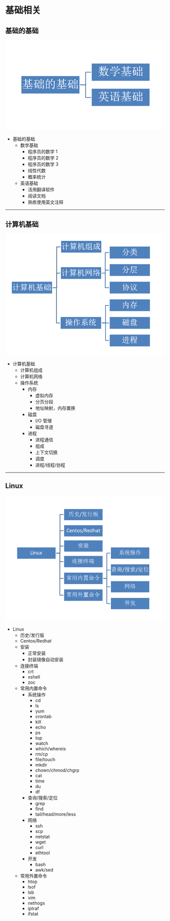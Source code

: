 # 基础相关

## 基础的基础

![](_v_images/26e95c08.png)

* 基础的基础
    * 数学基础
        * 程序员的数学 1
        * 程序员的数学 2
        * 程序员的数学 3
        * 线性代数
        * 概率统计
    * 英语基础
        * 活用翻译软件
        * 阅读文档
        * 熟练使用英文注释

---

## 计算机基础

![](_v_images/aeb49b5f.png)

- 计算机基础
  - 计算机组成
  - 计算机网络
  - 操作系统
    - 内存
      - 虚拟内存
      - 分页分段
      - 地址映射，内存置换
    - 磁盘
      - I/O 管理
      - 磁盘寻道
    - 进程
      - 进程通信
      - 组成
      - 上下文切换
      - 调度
      - 进程/线程/协程

---

## Linux

![](_v_images/165e3cf7.png)

- Linux
  - 历史/发行版
  - Centos/Redhat
  - 安装
    - 正常安装
    - 封装镜像自动安装
  - 连接终端
    - crt
    - xshell
    - zoc
  - 常用内置命令
    - 系统操作
      - cd
      - ls
      - yum
      - crontab
      - kill
      - echo
      - ps
      - top
      - watch
      - which/whereis
      - rm/cp
      - file/touch
      - mkdir
      - chown/chmod/chgrp
      - cat
      - time
      - du
      - df
    - 查询/搜索/定位
      - grep
      - find
      - tail/head/more/less
    - 网络
      - ssh
      - scp
      - netstat
      - wget
      - curl
      - ethtool
    - 开发
      - bash
      - awk/sed
  - 常用外置命令
    - htop
    - lsof
    - lsb
    - vim
    - nethogs
    - iptraf
    - ifstat

